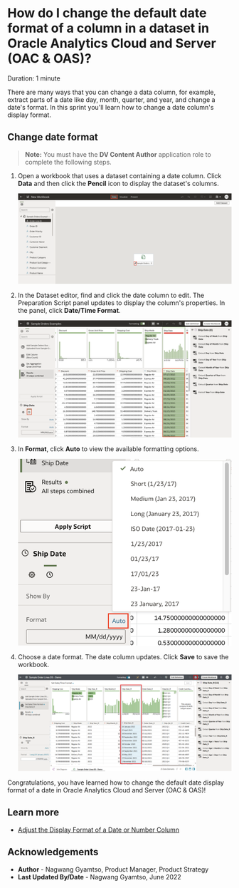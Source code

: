 # How do I change the default date format of a column in a dataset in Oracle Analytics Cloud and Server (OAC & OAS)?

Duration: 1 minute

There are many ways that you can change a data column, for example, extract parts of a date like day, month, quarter, and year, and change a date's format. In this sprint you'll learn how to change a date column's display format.

## Change date format

>**Note:** You must have the **DV Content Author** application role to complete the following steps.

1. Open a workbook that uses a dataset containing a date column. Click **Data** and then click the **Pencil** icon to display the dataset's columns.

    ![Dataset editor](images/edit-dataset.png)

2. In the Dataset editor, find and click the date column to edit. The Preparation Script panel updates to display the column's properties. In the panel, click **Date/Time Format**.

    ![Date editor](images/date-editor.png)

3. In **Format**, click **Auto** to view the available formatting options.

    ![Format options](images/format-options.png)

4. Choose a date format.  The date column updates. Click **Save** to save the workbook.

    ![Apply script](images/apply-script.png)

Congratulations, you have learned how to change the default date display format of a date in Oracle Analytics Cloud and Server (OAC & OAS)!

## Learn more
* [Adjust the Display Format of a Date or Number Column](https://docs.oracle.com/en/cloud/paas/analytics-cloud/acubi/adjust-display-format-date-or-number-column.html)

## Acknowledgements
* **Author** - Nagwang Gyamtso, Product Manager, Product Strategy
* **Last Updated By/Date** - Nagwang Gyamtso,  June 2022
